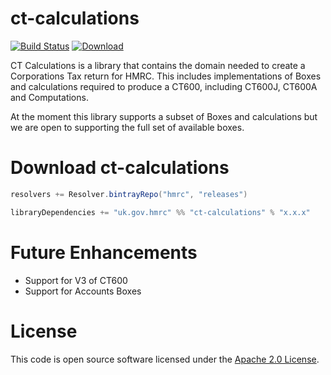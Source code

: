 # ct-calculations

[![Build Status](https://travis-ci.org/hmrc/ct-calculations.svg?branch=master)](https://travis-ci.org/hmrc/ct-calculations) [ ![Download](https://api.bintray.com/packages/hmrc/releases/ct-calculations/images/download.svg) ](https://bintray.com/hmrc/releases/ct-calculations/_latestVersion)


CT Calculations is a library that contains the domain needed to create a Corporations Tax return for HMRC. This includes implementations of Boxes and calculations required to produce a CT600, including CT600J, CT600A and Computations. 

At the moment this library supports a subset of Boxes and calculations but we are open to supporting the full set of available boxes. 

# Download ct-calculations
```scala
resolvers += Resolver.bintrayRepo("hmrc", "releases")

libraryDependencies += "uk.gov.hmrc" %% "ct-calculations" % "x.x.x"
```

# Future Enhancements
* Support for V3 of CT600
* Support for Accounts Boxes

# License   
 
This code is open source software licensed under the [Apache 2.0 License]("http://www.apache.org/licenses/LICENSE-2.0.html").
 
